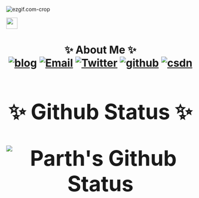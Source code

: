 ![ezgif.com-crop](https://2290653824-github-io.oss-cn-hangzhou.aliyuncs.com/ezgif.com-crop.gif)



 <img src="https://2290653824-github-io.oss-cn-hangzhou.aliyuncs.com/68747470733a2f2f6d656469612e67697068792e636f6d2f6d656469612f57556c706c634d704f43456d5447427442572f67697068792e676966.gif" width="30" align="center">

<h1 align="center">
✨ About Me ✨

<div align="center">
<a href="https://2290653824.github.io" target="_blank"><img alt="blog" src="https://img.shields.io/badge/blog-2290653824.github.io-blue?style=flat&logo=google-chrome"></a>
<a href="mailto:zhengjianemail@gmail.com"><img alt="Email" src="https://img.shields.io/badge/Email-zhengjianemail@gmail.com-blue?style=flat&logo=gmail"></a>
<a href="https://twitter.com/zhengjian54536" target="_blank"><img alt="Twitter" src="https://img.shields.io/badge/Twitter-zhengjian54536-blue?style=flat&logo=Twitter"></a>
<a href="https://github.com/2290653824" target="_blank"><img alt="github" src="https://img.shields.io/badge/github-2290653824-blue?style=flat&logo=github"></a>
<a href="https://blog.csdn.net/qq_56769991"><img alt="csdn" src="https://img.shields.io/badge/csdn-sword to coding-blue?style=flat&logo=csdn"></a>






<h1 align="center">
✨ Github Status ✨


<div align = "center">

![Parth's Github Status](https://github-readme-stats.vercel.app/api?username=2290653824&show_icons=true&title_color=3793c4&icon_color=ffbb00&text_color=ffffff&bg_color=000000)



